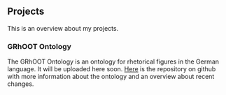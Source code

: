 ## Projects

This is an overview about my projects.

### GRhOOT Ontology
The GRhOOT Ontology is an ontology for rhetorical figures in the German language. It will be uploaded here soon.
[Here](https://github.com/kuehnram/GRhOOT-Ontology) is the repository on github with more information about the ontology and an overview about recent changes.



